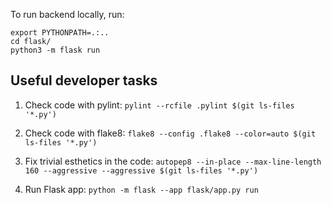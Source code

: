 To run backend locally, run:

```shell
export PYTHONPATH=.:..
cd flask/
python3 -m flask run
```


## Useful developer tasks

1. Check code with pylint: `pylint --rcfile .pylint $(git ls-files '*.py')`

2. Check code with flake8: `flake8 --config .flake8 --color=auto $(git ls-files '*.py')`

3. Fix trivial esthetics in the code: `autopep8 --in-place --max-line-length 160 --aggressive --aggressive $(git ls-files '*.py')`

4. Run Flask app: `python -m flask --app flask/app.py run`

